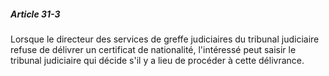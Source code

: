 ##### Article 31-3

Lorsque le directeur des services de greffe judiciaires du tribunal judiciaire refuse de délivrer un certificat de nationalité, l'intéressé peut saisir le tribunal judiciaire qui décide s'il y a lieu de procéder à cette délivrance.

